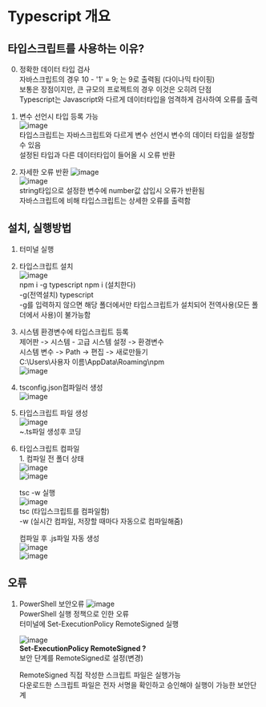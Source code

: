 # Typescript 개요

## 타입스크립트를 사용하는 이유?

0. 정확한 데이터 타입 검사<br>
    자바스크립트의 경우
        10 - '1' = 9; 는 9로 출력됨 (다이나믹 타이핑)<br>
        보통은 장점이지만, 큰 규모의 프로젝트의 경우 이것은 오히려 단점<br>
        Typescript는 Javascript와 다르게 데이터타입을 엄격하게 검사하여 오류를 출력<br>

1. 변수 선언시 타입 등록 가능<br>
    ![image](https://user-images.githubusercontent.com/121269266/225848027-f9f0bcbf-88a1-4b5b-ae81-c87a4e58b291.png)<br>
    타입스크립트는 자바스크립트와 다르게 변수 선언시 변수의 데이터 타입을 설정할 수 있음<br>
    설정된 타입과 다른 데이터타입이 들어올 시 오류 반환
    
2. 자세한 오류 반환
    ![image](https://user-images.githubusercontent.com/121269266/225862026-aa8c62ce-4df8-495c-8225-21221e085d30.png)<br>
    ![image](https://user-images.githubusercontent.com/121269266/225862449-243f5f84-73fc-40b2-aae5-b5a0494ffeb8.png)<br>
    string타입으로 설정한 변수에 number값 삽입시 오류가 반환됨<br>
    자바스크립트에 비해 타입스크립트는 상세한 오류를 출력함<br>
    

## 설치, 실행방법
1. 터미널 실행

2. 타입스크립트 설치<br>
    ![image](https://user-images.githubusercontent.com/121269266/225835360-8bf13011-aa82-45a9-a47c-a12943a30e41.png)<br>
    npm i -g typescript
    npm i (설치한다)<br>
    -g(전역설치) typescript<br>
    -g를 입력하지 않으면 해당 폴더에서만 타입스크립트가 설치되어 전역사용(모든 폴더에서 사용)이 불가능함<br>
    
3. 시스템 환경변수에 타입스크립트 등록<br>
    제어판 -> 시스템 - 고급 시스템 설정 -> 환경변수<br>
    시스템 변수 -> Path -> 편집 -> 새로만들기<br>
    C:\Users\사용자 이름\AppData\Roaming\npm<br>
    ![image](https://user-images.githubusercontent.com/121269266/225841075-eef90a22-4609-44f5-bfb9-146722311c6a.png)<br>

    
3. tsconfig.json컴파일러 생성 <br>
    ![image](https://user-images.githubusercontent.com/121269266/225836720-1a8d6743-6840-4503-b650-261a43991bfa.png)

4. 타입스크립트 파일 생성<br>
    ![image](https://user-images.githubusercontent.com/121269266/225836284-3ab3d269-99d6-4fae-8075-99870652b6d3.png)<br>
    ~.ts파일  생성후 코딩

5. 타입스크립트 컴파일<br>
    1.
    컴파일 전 폴더 상태<br>
    ![image](https://user-images.githubusercontent.com/121269266/225843685-b6e8698b-50d8-48fd-ab8e-9482fbb08741.png)<br>
    ![image](https://user-images.githubusercontent.com/121269266/225844445-527de20d-d235-41e4-9b9c-c3f4b3dc5d62.png)<br>

    tsc -w 실행<br>
    ![image](https://user-images.githubusercontent.com/121269266/225843915-b088577f-8c43-4d93-8226-ea53d7f1e327.png)<br>
        tsc (타입스크립트를 컴파일함)<br>
        -w (실시간 컴파일, 저장할 때마다 자동으로 컴파일해줌)<br>
        
    컴파일 후 .js파일 자동 생성<br>
    ![image](https://user-images.githubusercontent.com/121269266/225843982-43542797-7cd4-4cf7-8ec3-0f315d7bda17.png)<br>
    ![image](https://user-images.githubusercontent.com/121269266/225844287-e595b25c-8591-447c-8123-16ea9d58a13d.png)<br>



## 오류
     
1. PowerShell 보안오류
    ![image](https://user-images.githubusercontent.com/121269266/225842017-6ef46230-48f4-4bb5-b573-990d7fdccecf.png)<br>
    PowerShell 실행 정책으로 인한 오류<br>
    터미널에 Set-ExecutionPolicy RemoteSigned 실행<br>
    
    ![image](https://user-images.githubusercontent.com/121269266/225842634-02fda6b6-1a42-44e0-b1e2-71368780b7e8.png)    
    <b>Set-ExecutionPolicy RemoteSigned ?</b><br>
    보안 단계를 RemoteSigned로 설정(변경)
    
    RemoteSigned
        직접 작성한 스크립트 파일은 실행가능<br>
        다운로드한 스크립트 파일은 전자 서명을 확인하고 승인해야 실행이 가능한 보안단계
       
        
